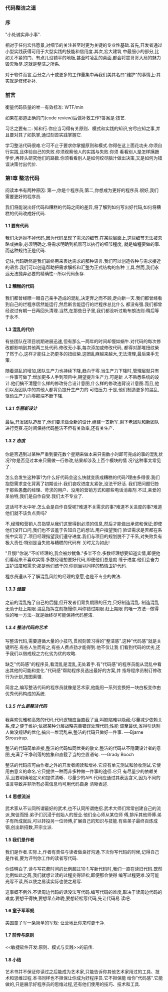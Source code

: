 ### 代码整洁之道
### 序
"小处诚实非小事".

相对于任何宏伟愿景,对细节的关注甚至时更为关键的专业性基础.首先,开发者通过小型实践获得可用于大型实践的技能和信用度.其次,宏大建筑
中最细小的部分,比如关不紧的门、有点儿没铺平的地板,甚至时凌乱的桌面,都会将震哥哥大局的魅力毁灭殆尽.这就是整洁之所系.

对于软件而言,百分之八十或更多的工作量集中再我们美其名曰"维护"的事情上:其实就是修修补补.

### 前言
衡量代码质量的唯一有效标准: WTF/min

如果在那道正确的门(code review)后做补救工作?答案是:技艺.

习艺之要有二: 知和行.你应当习得有关原则、模式和实践的知识,穷尽应知之事,并且要对其了如执掌,通过刻苦实践掌握它.

学习整洁代码很难.它可不止于要求你掌握原则和模式.你得在这上面花功夫.你须自行实践,且体验自己的失败.你须观察他人的实践与失败.你须
看看别人是怎样蹒跚学步,再砖头研究他们的路数.你须看看别人是如何绞尽脑汁做出决策,又是如何为错误决策付出代价.

### 第1章 整洁代码
阅读本书有两种原因: 第一,你是个程序员;第二,你想成为更好的程序员.很好,我们需要更好的程序员.

我们将能说出好代码和糟糕的代码之间的差异,将了解到如何写出好代码,如何将糟糕的代码改成好代码.

#### 1.1 要有代码
我们永远抛不掉代码,因为代码呈现了需求的细节.在某些层面上,这些细节无法被忽略或抽象,必须明确之.将需求明确到机器可以执行的细节程度,
就是编程要做的事.而这种规约正是代码.

记住,代码确然是我们最终用来表达需求的那种语言.我们可以创造各种与需求接近的语言.我们可以创造帮助把需求解析和汇整为正式结构的各种
工具.然而,我们永远无法抛弃必要的精确性--所以代码永存.

#### 1.2 糟糕的代码
我们都曾经瞟一眼自己亲手造成的混乱,决定弃之而不顾,走向新一天.我们都曾经看到自己的烂程序居然能运行,然后断言能运行的烂程序总比什么
都没有强.我们都曾经说过有朝一日再回头清理.当然,在那些日子里,我们都没听过勒布朗法则:稍后等于永不.

#### 1.3 混乱的代价
有些团队在项目初期进展迅速,但有那么一两年的时间却慢如蜗牛.对代码的每次修改都影响到其他两三处代码.修改无小事,每次添加或修改代码,
都得对那堆扭纹柴了然于心,这样才能往上扔更多的扭纹柴.这团乱麻越来越大,无法清理,最后束手无策.

随着混乱的增加,团队生产力也持续下降,趋向于零.当生产力下降时,管理层就只有一件事可做了:增加更多人手到项目中,期望提升生产力.可是新
人不熟悉系统的设计.他们搞不清楚什么样的修改符合设计意图,什么样的修改违背设计意图.而且,他们以及团队中的其他人都背负提升生产力的
可怕压力.于是,他们制造更多的混乱,驱动生产力向零那端不断下降.

##### 1.3.1 华丽新设计
最后,开发团队造反了,他们要求做全新的设计.组建一支新军.剩下老团队和新团队进行竞赛.花时间保持代码整洁不但有关效率,还有关生产.

##### 1.3.2 态度
你是否遇到过某种严重到要花数个星期来做本来只需数小时即可完成的事的混乱状况?你是否见过本来只需做一行修改,结果却涉及上百个模块的情
况?这种事太常见了.

怎么会发生这种事?为什么好代码会这么快就变质成糟糕的代码?理由多得很.我们抱怨需求变化背离了初期设计.我们哀叹进度太紧张,没法干好活.
我们把问题归咎于那些愚蠢的经理、苛求的用户、没用的营销方式和那些电话消毒剂.不过,亲爱的呆伯特,我们是自作自受.我们太不专业了.

这话可不太中听.怎么会是自作自受呢?难道不关需求的事?难道不关进度的事?难道他们就不该负点责吗?

不,经理和营销人员指望从我们这里得到必须的信息,然后才能做出承诺和保证;即使他们没开口问,我们也不该羞于告知自己的想法.用户指望我们
验证需求是否都在系统中实现了.项目经理指望我们遵守进度.我们与项目的规划脱不了干系,对失败负有极大责任:特别是当失败与糟糕的代码有
关时尤为如此!

"且慢!"你说."不听经理的,我会被炒鱿鱼."多半不会.多数经理想要知道实情,即便他们看起来不喜欢实情.多数经理想要好代码,即便他们总是痴
缠于进度.他们会奋力卫护进度和需求:那是他们该干的.你则当以同样的热情卫护代码.

程序员遵从不了解混乱风险的经理的意愿,也是不专业的做法.

##### 1.3.3 谜题
之前的混乱拖了自己的后腿,但开发者们背负期限的压力,只好制造混乱. 制造混乱无助于赶上期限.混乱指挥立刻拖慢你,叫你错过期限.赶上期限
的唯一方法--做得快的唯一方法--就是始终尽可能保持代码整洁.

##### 1.3.4 整洁代码的艺术
写整洁代码,需要遵循大量的小技巧,贯彻刻苦习得的"整洁感".这种"代码感"就是关键所在.有些人生而有之,有些人费点劲才能得到.他不仅让我
们看到代码的优劣,还予我们以借戒规之力化劣为优的攻略.

缺乏"代码感"的程序员,看混乱是混乱,无处着手.有"代码感"的程序员能从混乱中看出其他的可能和变化."代码感"帮助程序员选出最好的方案,并
指导程序员制订修改行为计划,按图索骥.

简言之,编写整洁代码的程序员就像是艺术家,他能用一系列变换把一块白板变作由优秀代码构成的系统.

##### 1.3.5 什么是整洁代码
我喜欢优雅和高效的代码,代码逻辑应当直截了当,叫缺陷难以隐藏;尽量减少依赖关系,使之便于维护;依据某种分层战略完善错误处理代码;性能
调至最优,省得引诱别人做没规矩的优化,搞出一堆混乱来,整洁的代码只做好一件事. ---Bjarne Stroustrup.

整洁的代码简单直接,整洁的代码如同优美的散文.整洁的代码从不隐藏设计者的意图,充满了干净利落的抽象和直截了当的空置语句. 
---Grady Booch

整洁的代码应可由作者之外的开发者阅读和增补.它应有单元测试和验收测试.它使用由意义的命名.它只提供一种而非多种做一件事的途径.它只
有尽量少的依赖关系,且要明确地定义和提供清晰、尽量少的API.代码应通过其表达含义,因为不同的语言导致并非所有必需信息均可用代码自身
清晰表述.

#### 1.4 思想流派
武术家从不认同所谓最好的武术,也不认同所谓绝招.武术大师们常常创建自己的流派,聚徒而授.弟子们沉浸于创始人的授业.他们全心师从某位师
傅,排斥其他师傅.弟子有所成就后,可以转投另一位师傅,扩展自己的知识与技能.有些弟子最终百炼成钢,创出新招数,开宗立派.

#### 1.5 我们是作者
我们是作者.实际上,作者有责任与读者做良好沟通.下次你写代码的时候,记得自己是作者,要为评判你工作的读者写代码.

你该明白了.读与写花费时间的比例超过10:1.写新代码时,我们一直在读旧代码.既然比例如此之高,我们就想让读的过程变得轻松,即便那会使得
编写过程更难.没可能光写不读,所以使之易读实际也使之易写.

这事概不例外.不读周边代码的话没法写代码.编写代码的难度,取决于读周边代码的难度.要想干得快,要想早点昨晚,要想轻松写代码,先让代码易
读吧.

#### 1.6 童子军军规
美国童子军一条简单的军规: 让营地比你来时更干净.

#### 1.7 前传与原则
<<敏捷软件开发:原则、模式与实践>>的前传.

#### 1.8 小结
艺术书并不保证你读过之后能成为艺术家,只能告诉你其他艺术家用过的工具、技术和思维过程.本书同样也不担保让你成为好程序员.它不担保能
给你"代码感".它能做的,只是展示好程序员的思维过程,还有他们使用的技巧、技术和工具.





















